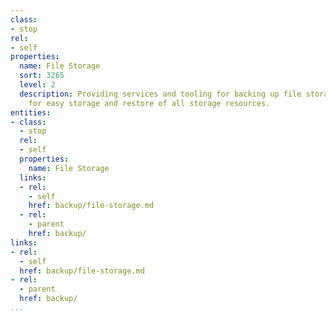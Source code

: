 ```yaml
---
class:
- stop
rel:
- self
properties:
  name: File Storage
  sort: 3265
  level: 2
  description: Providing services and tooling for backing up file storage, allowing
    for easy storage and restore of all storage resources.
entities:
- class:
  - stop
  rel:
  - self
  properties:
    name: File Storage
  links:
  - rel:
    - self
    href: backup/file-storage.md
  - rel:
    - parent
    href: backup/
links:
- rel:
  - self
  href: backup/file-storage.md
- rel:
  - parent
  href: backup/
...
```

